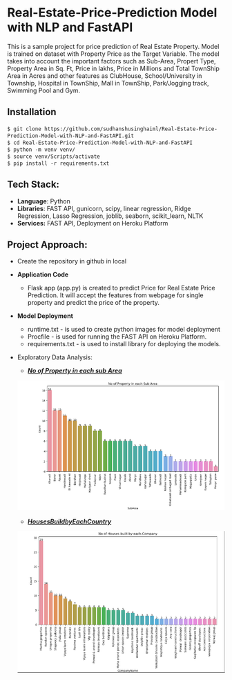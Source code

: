 # Real-Estate-Price-Prediction Model with NLP and FastAPI
This is a sample project for price prediction of Real Estate Property. Model is trained on dataset with Property Price as the Target Variable. The model takes into account the important factors such as Sub-Area, Propert Type, Property Area in Sq. Ft, Price in lakhs, Price in Millions and Total TownShip Area in Acres and other features as ClubHouse, School/University in Township, Hospital in TownShip, Mall in TownShip, Park/Jogging track,	Swimming Pool and Gym.

## Installation
```
$ git clone https://github.com/sudhanshusinghaiml/Real-Estate-Price-Prediction-Model-with-NLP-and-FastAPI.git
$ cd Real-Estate-Price-Prediction-Model-with-NLP-and-FastAPI
$ python -m venv venv/
$ source venv/Scripts/activate
$ pip install -r requirements.txt
```

## Tech Stack:
 - **Language**: Python
 - **Libraries**: FAST API, gunicorn, scipy, linear regression, Ridge Regression, Lasso Regression, joblib, seaborn, scikit_learn, NLTK
 - **Services:** FAST API, Deployment on Heroku Platform

## Project Approach:
 - Create the repository in github in local
 - **Application Code**
    - Flask app (app.py) is created to predict Price for Real Estate Price Prediction. It will accept the features from webpage for single property and predict the price of the property.

 - **Model Deployment**
    - runtime.txt - is used to create python images for model deployment
    - Procfile - is used for running the FAST API on Heroku Platform.
    - requirements.txt - is used to install library for deploying the models.

- Exploratory Data Analysis:

  * ***[No of Property in each sub Area](https://github.com/sudhanshusinghaiml/Real-Estate-Price-Prediction-Model-with-NLP-and-FastAPI/blob/develop/images/subArea_propertyCount.png)***
    
  ![Images No of Property in each sub Area](https://github.com/sudhanshusinghaiml/Real-Estate-Price-Prediction-Model-with-NLP-and-FastAPI/blob/develop/images/subArea_propertyCount.png)


  * ***[HousesBuildbyEachCountry](https://github.com/sudhanshusinghaiml/Real-Estate-Price-Prediction-Model-with-NLP-and-FastAPI/blob/develop/images/HousesBuildbyEachCountry.png)***
    
  ![Images HousesBuildbyEachCountry](https://github.com/sudhanshusinghaiml/Real-Estate-Price-Prediction-Model-with-NLP-and-FastAPI/blob/develop/images/HousesBuildbyEachCountry.png)

